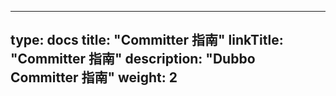 
---
type: docs
title: "Committer 指南"
linkTitle: "Committer 指南"
description: "Dubbo Committer 指南"
weight: 2
---



